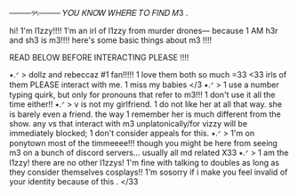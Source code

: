 ────୨ৎ────
𝑌𝑂𝑈 𝐾𝑁𝑂𝑊 𝑊𝐻𝐸𝑅𝐸 𝑇𝑂 𝐹𝐼𝑁𝐷 𝑀3 .

hi! 1'm l1zzy!!!! 1'm an irl of l1zzy from murder drones— because 1 AM h3r and sh3 is m3!!!!
here's some basic things about m3 !!!!

READ BELOW BEFORE INTERACTING PLEASE !!!!

⭑.ᐟ > dollz and rebeccaz #1 fan!!!!! 1 love them both so much =33 <33 irls of them PLEASE interact with me. 1 miss my babies </3
⭑.ᐟ > 1 use a number typing quirk, but only for pronouns that refer to m3!!! 1 don't use it all the time either!!
⭑.ᐟ > v is not my girlfriend. 1 do not like her at all that way. she is barely even a friend. the way 1 remember her is much different from the show. any vs that interact with m3 unplatonically/for vizzy will be immediately blocked; 1 don't consider appeals for this.
⭑.ᐟ > 1'm on ponytown most of the timmeeee!!! though you might be here from seeing m3 on a bunch of discord servers... usually all md related X33
⭑.ᐟ > 1 am the l1zzy! there are no other l1zzys! 1'm fine with talking to doubles as long as they consider themselves cosplays!! 1'm sosorry if i make you feel invalid of your identity because of this . </33
